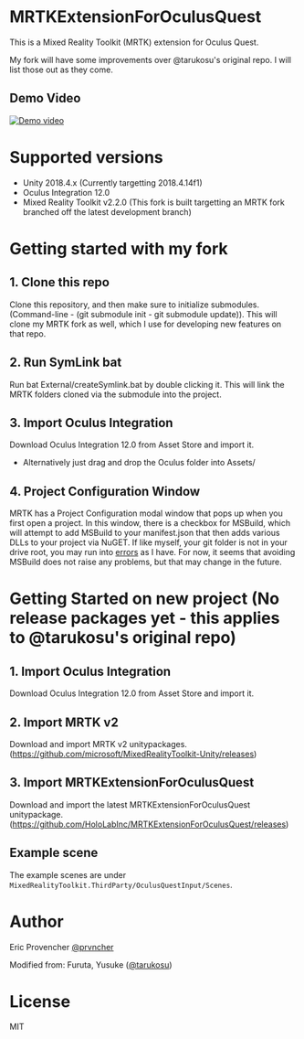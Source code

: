 # MRTKExtensionForOculusQuest
This is a Mixed Reality Toolkit (MRTK) extension for Oculus Quest.

My fork will have some improvements over @tarukosu's original repo. I will list those out as they come.

## Demo Video
[![Demo video](https://i.imgur.com/wWzTaAw.png)](https://twitter.com/prvncher/status/1211768281536847872)

# Supported versions
- Unity 2018.4.x (Currently targetting 2018.4.14f1)
- Oculus Integration 12.0
- Mixed Reality Toolkit v2.2.0 (This fork is built targetting an MRTK fork branched off the latest development branch)

# Getting started with my fork
## 1. Clone this repo
Clone this repository, and then make sure to initialize submodules. (Command-line - (git submodule init - git submodule update)).
This will clone my MRTK fork as well, which I use for developing new features on that repo.

## 2. Run SymLink bat
Run bat External/createSymlink.bat by double clicking it.
This will link the MRTK folders cloned via the submodule into the project.

## 3. Import Oculus Integration
Download Oculus Integration 12.0 from Asset Store and import it.
- Alternatively just drag and drop the Oculus folder into Assets/

## 4. Project Configuration Window
MRTK has a Project Configuration modal window that pops up when you first open a project.
In this window, there is a checkbox for MSBuild, which will attempt to add MSBuild to your manifest.json that then adds various DLLs to your project via NuGET.
If like myself, your git folder is not in your drive root, you may run into [errors](https://github.com/microsoft/MixedRealityToolkit-Unity/issues/6972) as I have. For now, it seems that avoiding MSBuild does not raise any problems, but that may change in the future.


# Getting Started on new project (No release packages yet - this applies to @tarukosu's original repo)
## 1. Import Oculus Integration
Download Oculus Integration 12.0 from Asset Store and import it.

## 2. Import MRTK v2
Download and import MRTK v2 unitypackages.  
(https://github.com/microsoft/MixedRealityToolkit-Unity/releases)

## 3. Import MRTKExtensionForOculusQuest
Download and import the latest MRTKExtensionForOculusQuest unitypackage.  
(https://github.com/HoloLabInc/MRTKExtensionForOculusQuest/releases)

## Example scene
The example scenes are under `MixedRealityToolkit.ThirdParty/OculusQuestInput/Scenes`.

# Author
Eric Provencher [@prvncher](https://twitter.com/prvncher)

Modified from: 
Furuta, Yusuke ([@tarukosu](https://twitter.com/tarukosu))

# License
MIT
